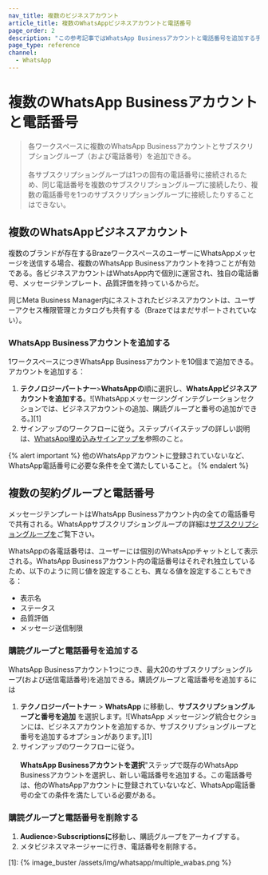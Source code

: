 ```yaml
---
nav_title: 複数のビジネスアカウント 
article_title: 複数のWhatsAppビジネスアカウントと電話番号
page_order: 2
description: "この参考記事ではWhatsApp Businessアカウントと電話番号を追加する手順を説明する。"
page_type: reference
channel:
  - WhatsApp
---
```


# 複数のWhatsApp Businessアカウントと電話番号

> 各ワークスペースに複数のWhatsApp Businessアカウントとサブスクリプショングループ（および電話番号）を追加できる。<br><br>各サブスクリプショングループは1つの固有の電話番号に接続されるため、同じ電話番号を複数のサブスクリプショングループに接続したり、複数の電話番号を1つのサブスクリプショングループに接続したりすることはできない。

## 複数のWhatsAppビジネスアカウント 

複数のブランドが存在するBrazeワークスペースのユーザーにWhatsAppメッセージを送信する場合、複数のWhatsApp Businessアカウントを持つことが有効である。各ビジネスアカウントはWhatsApp内で個別に運営され、独自の電話番号、メッセージテンプレート、品質評価を持っているからだ。

同じMeta Business Manager内にネストされたビジネスアカウントは、ユーザーアクセス権限管理とカタログも共有する（Brazeではまだサポートされていない）。

### WhatsApp Businessアカウントを追加する

1ワークスペースにつきWhatsApp Businessアカウントを10個まで追加できる。アカウントを追加する：

1. **テクノロジーパートナー**>**WhatsAppの**順に選択し、**WhatsAppビジネスアカウントを追加する**。![WhatsAppメッセージングインテグレーションセクションでは、ビジネスアカウントの追加、購読グループと番号の追加ができる。][1]<br>
2. サインアップのワークフローに従う。ステップバイステップの詳しい説明は、[WhatsApp埋め込みサインアップを]({{site.baseurl}}/user_guide/message_building_by_channel/whatsapp/overview/embedded_signup/)参照のこと。

{% alert important %}
他のWhatsAppアカウントに登録されていないなど、WhatsApp電話番号に必要な条件を全て満たしていること。
{% endalert %}

## 複数の契約グループと電話番号

メッセージテンプレートはWhatsApp Businessアカウント内の全ての電話番号で共有される。WhatsAppサブスクリプショングループの詳細は[サブスクリプショングループを]({{site.baseurl}}/user_guide/message_building_by_channel/whatsapp/user_subscription/)ご覧下さい。

WhatsAppの各電話番号は、ユーザーには個別のWhatsAppチャットとして表示される。WhatsApp Businessアカウント内の電話番号はそれぞれ独立しているため、以下のように同じ値を設定することも、異なる値を設定することもできる： 
- 表示名 
- ステータス 
- 品質評価 
- メッセージ送信制限 

### 購読グループと電話番号を追加する

WhatsApp Businessアカウント1つにつき、最大20のサブスクリプショングループ(および送信電話番号)を追加できる。購読グループと電話番号を追加するには

1. **テクノロジーパートナー** > **WhatsApp** に移動し、**サブスクリプショングループと番号を追加** を選択します。![WhatsApp メッセージング統合セクションには、ビジネスアカウントを追加するか、サブスクリプショングループと番号を追加するオプションがあります。][1]<br>
2. サインアップのワークフローに従う。<br><br> **WhatsApp Businessアカウントを選択**"ステップで既存のWhatsApp Businessアカウントを選択し、新しい電話番号を追加する。この電話番号は、他のWhatsAppアカウントに登録されていないなど、WhatsApp電話番号の全ての条件を満たしている必要がある。

### 購読グループと電話番号を削除する 

1. **Audience**>**Subscriptionsに**移動し、購読グループをアーカイブする。
2. メタビジネスマネージャーに行き、電話番号を削除する。

[1]: {% image_buster /assets/img/whatsapp/multiple_wabas.png %} 
